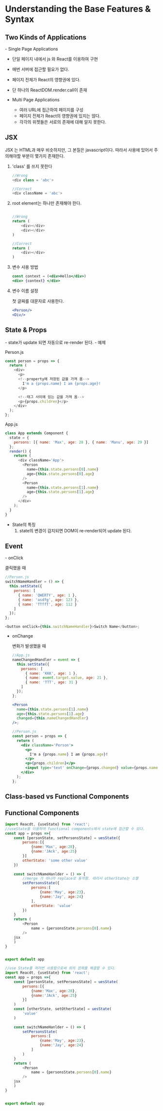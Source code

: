 <h1>Understanding the Base Features
& Syntax</h1>

<h2>Two Kinds of Applications</h2>
- Single Page Applications

  - 단일 페이지 내에서 js 와 React를 이용하여 구현
  - 매번 서버에 접근할 필요가 없다.
  - 페이지 전체가 React의 영향권에 있다.
  - 단 하나의 ReactDOM.render.call이 존재

- Multi Page Applications
  - 여러 URL에 접근하여 페이지를 구성
  - 페이지 전체가 React의 영향권에 있지는 않다.
  - 각각의 위젯들은 서로의 존재에 대해 알지 못한다.

<h2>JSX</h2>
JSX 는 HTML과 매우 비슷하지만, 그 본질은 javascript이다. 따라서 사용에 있어서 주의해야할 부분이 몇가지 존재한다.

1. 'class' 를 쓰지 못한다

   ```javascript
   //Wrong
   <div class = 'abc'>

   //Correct
   <div className = 'abc'>
   ```

2. root element는 하나만 존재해야 한다.

   ```javascript

   //Wrong
   return (
       <div></div>
       <div></div>
   )

   //Correct
   return (
       <div></div>
   )
   ```

3. 변수 사용 방법

   ```jsx
   const context = (<div>Hello</div>)
   <div> {context} </div>
   ```

4. 변수 이름 설정

   첫 글짜를 대문자로 사용한다.

   ```jsx
   <Person/>
   <Div/>
   ```

<h2>State & Props</h2>
- state가 update 되면 자동으로 re-render 된다.
- 예제

Person.js

```javascript
const person = props => {
  return (
    <div>
      <p>
      <!--property에 저장된 값을 가져 옴-->
        I'm a {props.name} I am {props.age}!
      </p>

      <!--태그 사이에 있는 값을 가져 옴-->
      <p>{props.children}</p>
    </div>
  );
};
```

App.js

```javascript
class App extends Component {
  state = {
    persons: [{ name: 'Max', age: 28 }, { name: 'Manu', age: 29 }]
  };
  render() {
    return (
      <div className='App'>
        <Person
          name={this.state.persons[0].name}
          age={this.state.persons[0].age}
        />
        <Person
          name={this.state.persons[1].name}
          age={this.state.persons[1].age}
        />
      </div>
    );
  }
}
```

- State의 특징
  1. state의 변경이 감지되면 DOM이 re-render되어 update 된다.

<h2>Event</h2>
- onClick

  클릭했을 때

  ```javascript
  //Person.js
  switchNameHandler = () => {
    this.setState({
      persons: [
        { name: 'QWERTY', age: 1 },
        { name: 'asdfg', age: 123 },
        { name: 'TTffT', age: 112 }
      ]
    });
  };

  <button onClick={this.switchNameHandler}>Switch Name</button>;
  ```

- onChange

  변화가 발생했을 때

  ```jsx
  //App.js
  nameChangedHandler = event => {
    this.setState({
      persons: [
        { name: 'KKK', age: 1 },
        { name: event.target.value, age: 21 },
        { name: 'TTT', age: 31 }
      ]
    });
  };

  <Person
    name={this.state.persons[1].name}
    age={this.state.persons[1].age}
    changed={this.nameChangedHandler}
  />;

  //Person.js
  const person = props => {
    return (
      <div className='Person'>
        <p>
          I'm a {props.name} I am {props.age}!
        </p>
        <p>{props.children}</p>
        <input type='text' onChange={props.changed} value={props.name} />
      </div>
    );
  };
  ```



## Class-based vs Functional Components

## Functional Components

```javascript
import Reacdt, {useState} from 'react';
//useState를 이용하여 functional components에서 state에 접근할 수 있다.
const app = props =>{
    const [personState, setPersonsState] = uesState({
        persons:[{
            {name:'Max', age:28},
            {name:'JAck', age:25}
        }]
        otherState: 'some other value'
    })
    
    const switchNameHanlder = () => {
        //merge 가 아니라 replace로 동작함. 따라서 otherState는 소멸
        setPersonsState({
            persons:[
                {name:'May', age:23},
                {name:'Jay', age:24}
        	],
            otherState: 'value'
        })
    }
    return (
        <Person
        	name = {personsState.persons[0].name}
        />
    jsx
    )
}


export default app
```

```javascript
//use State를 여러번 사용함으로써 위의 문제를 해결할 수 있다.
import Reacdt, {useState} from 'react';
const app = props =>{
    const [personState, setPersonsState] = uesState(
        persons:[{
            {name:'Max', age:28},
            {name:'JAck', age:25}
        }]
    )
    const [otherState, setOtherState] = uesState(
        'value'
    )
    
    const switchNameHanlder = () => {
        setPersonsState(
            persons:[
                {name:'May', age:23},
                {name:'Jay', age:24}
        	]
        )
    }
    return (
        <Person
        	name = {personsState.persons[0].name}
        />
    jsx
    )
}


export default app
```

